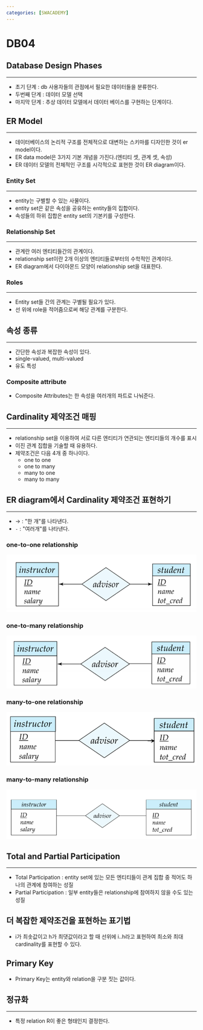 ```yaml
---
categories: [SWACADEMY]
---
```


# DB04

## Database Design Phases

---

- 초기 단계 : db 사용자들의 관점에서 필요한 데이터들을 분류한다.
- 두번째 단계 : 데이터 모델 선택
- 마지막 단계 : 추상 데이터 모델에서 데이터 베이스를 구현하는 단계이다.

## ER Model

---

- 데이터베이스의 논리적 구조를 전체적으로 대변하는 스키마를 디자인한 것이 er model이다.
- ER data model은 3가지 기본 개념을 가진다.(엔티티 셋, 관계 셋, 속성)
- ER 데이터 모델의 전체적인 구조를 시각적으로 표현한 것이 ER diagram이다.

### Entity Set

---

- entity는 구별할 수 있는 사물이다.
- entity set은 같은 속성을 공유하는 entity들의 집합이다.
- 속성들의 하위 집합은 entity set의 기본키를 구성한다.

### Relationship Set

---

- 관계란 여러 엔티티들간의 관계이다.
- relationship set이란 2개 이상의 엔티티들로부터의 수학적인 관계이다.
- ER diagram에서 다이아몬드 모양이 relationship set을 대표한다.

### Roles

---

- Entity set들 간의 관계는 구별될 필요가 있다.
- 선 위에 role을 적어줌으로써 해당 관계를 구분한다.

## 속성 종류

---

- 간단한 속성과 복잡한 속성이 있다.
- single-valued, multi-valued
- 유도 특성

### Composite attribute

- Composite Attributes는 한 속성을 여러개의 파트로 나눠준다.

## Cardinality 제약조건 매핑

---

- relationship set을 이용하여 서로 다른 엔티티가 연관되는 엔티티들의 개수를 표시
- 이진 관계 집합을 기술할 때 유용하다.
- 제약조건은 다음 4개 중 하나이다.
  - one to one
  - one to many
  - many to one
  - many to many

## ER diagram에서 Cardinality 제약조건 표현하기

---

- &rarr; : "한 개"를 나타낸다.
- `-` : "여러개"를 나타낸다.

### one-to-one relationship

![one-to-one_relationship](/assets/images/2023/02/03/img.png)

### one-to-many relationship

![one-to-many relationship](/assets/images/2023/02/03/img_1.png)

### many-to-one relationship

![many-to-one relationship](/assets/images/2023/02/03/img_2.png)

### many-to-many relationship

![many-to-many relationship](/assets/images/2023/02/03/img_3.png)

## Total and Partial Participation

---

- Total Participation : entity set에 있는 모든 엔티티들이 관계 집합 중 적어도 하나의 관계에 참여하는 성질
- Partial Participation : 일부 entity들은 relationship에 참여하지 않을 수도 있는 성질

## 더 복잡한 제약조건을 표현하는 표기법

- i가 최솟값이고 h가 최댓값이라고 할 때 선위에 i..h라고 표현하여 최소와 최대 cardinality를 표현할 수 있다.

## Primary Key

- Primary Key는 entity와 relation을 구분 짓는 값이다.

## 정규화

---

- 특정 relation R이 좋은 형태인지 결정한다.
